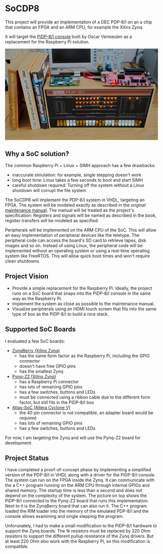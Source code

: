 # SoCDP8

This project will provide an implementation of a DEC PDP-8/I on an a chip that contains an FPGA and an ARM CPU, for example the Xilinx Zynq.

It will target the [PiDP-8/I console](https://obsolescence.wixsite.com/obsolescence/pidp-8) built by Oscar Vermeulen as a replacement for the Raspberry Pi solution.

![GitHub Logo](/pictures/socdp-8.jpg)

## Why a SoC solution?
The common Raspberry Pi + Linux + SIMH approach has a few drawbacks:
* inaccurate simulation: for example, single stepping doesn't work
* long boot time: Linux takes a few seconds to boot and start SIMH
* careful shutdown required: Turning off the system without a Linux shutdown will corrupt the file system

The SoCDP8 will implement the PDP-8/I system in VHDL, targeting an FPGA. The system will be modeled exactly as described in the original [maintenance manual](/docs/PDP8I_maintenance_manual_vol1.pdf). The manual will be treated as the project's specification: Registers and signals will be named as described in the book, register transfers will be modeled as specified.

Peripherals will be implemented on the ARM CPU of the SoC. This will allow an easy implementation of peripheral devices like the teletype. The peripheral code can access the board's SD card to retrieve tapes, disk images and so on. Instead of using Linux, the peripheral code will be implemented without an operating system or using a real-time operating system like FreeRTOS. This will allow quick boot times and won't require clean shutdowns.

## Project Vision
* Provide a simple replacement for the Raspberry Pi: Ideally, the project runs on a SoC board that snaps into the PiDP-8/I console in the same way as the Raspberry Pi.
* Implement the system as close as possible to the maintenance manual.
* Visualize peripherals using an HDMI touch screen that fits into the same type of box as the PiDP-8/I to build a nice stack.

## Supported SoC Boards
I evaluated a few SoC boards:
* [ZynqBerry (Xilinx Zynq)](https://shop.trenz-electronic.de/en/TE0726-03M-ZynqBerry-Zynq-7010-in-Raspberry-Pi-form-factor)
  * has the same form factor as the Raspberry Pi, including the GPIO connector
  * doesn't have free GPIO pins
  * has the smallest Zynq
* [Pynq-Z2 (Xilinx Zynq)](http://www.tul.com.tw/ProductsPYNQ-Z2.html)
  * has a Raspberry Pi connector
  * has lots of remaining GPIO pins
  * has a few switches, buttons and LEDs
  * must be connected using a ribbon cable due to the different form factor, but still fits in the PiDP-8/I box
* [Atlas-SoC (Altera Cyclone V)](https://www.terasic.com.tw/cgi-bin/page/archive.pl?Language=English&CategoryNo=163&No=941&PartNo=1)
  * the 40 pin connector is not compatible, an adapter board would be required
  * has lots of remaining GPIO pins
  * has a few switches, buttons and LEDs

For now, I am targeting the Zynq and will use the Pynq-Z2 board for development.

## Project Status
I have completed a proof-of-concept phase by implementing a simplified version of the PDP-8/I in VHDL along with a driver for the PiDP-8/I console. The system can run on the FPGA inside the Zynq. It can communicate with the a C++ program running on the ARM CPU through internal GPIOs and shared memory. The startup time is less than a second and does not depend on the complexity of the system. The picture on top shows the PiDP-8/I connected to the Pynq-Z2 board that runs this implementation. Next to it is the ZynqBerry board that can also run it. The C++ program loaded the RIM loader into the memory of the emulated PDP-8/I and the console allows examining and single stepping the program.

Unforunately, I had to make a small modification to the PiDP-8/I hardware to support the Zynq boards: The 1k resistors must be replaced by 220 Ohm resistors to support the different pullup resistance of the Zynq drivers. But at least 220 Ohm also work with the Raspberry Pi, so this modification is compatible.
